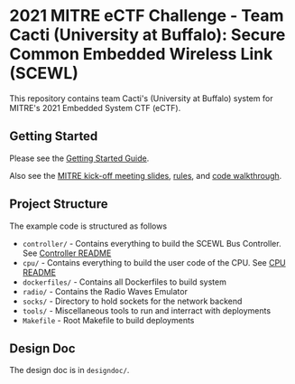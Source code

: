 # 2021 MITRE eCTF Challenge - Team Cacti (University at Buffalo): Secure Common Embedded Wireless Link (SCEWL)
This repository contains team Cacti's (University at Buffalo) system for MITRE's 2021 Embedded 
System CTF (eCTF). 

## Getting Started
Please see the [Getting Started Guide](getting_started.md).

Also see the [MITRE kick-off meeting slides](mitredoc/2021.01.20-2021_eCTF_Kickoff_PRS.pdf), [rules](mitredoc/2021.01.20-eCTF_Rules_v1.0.pdf), and [code walkthrough](mitredoc/2021.01.27-2021_eCTF_Walkthrough.pdf).

## Project Structure
The example code is structured as follows

* `controller/` - Contains everything to build the SCEWL Bus Controller. See [Controller README](controller/README.md)
* `cpu/` - Contains everything to build the user code of the CPU. See [CPU README](cpu/README.md)
* `dockerfiles/` - Contains all Dockerfiles to build system
* `radio/` - Contains the Radio Waves Emulator
* `socks/` - Directory to hold sockets for the network backend
* `tools/` - Miscellaneous tools to run and interract with deployments
* `Makefile` - Root Makefile to build deployments

## Design Doc
The design doc is in `designdoc/`. 
